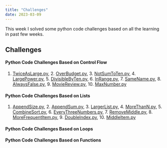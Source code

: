 ```yaml
---
title: "Challenges"
date: 2023-03-09
---
```

This week I solved some python code challenges based on all the learning in past few weeks.
## Challenges
#### Python Code Challenges Based on Control Flow

1. [TwiceAsLarge.py](https://github.com/Sharath8599/Learning-python/blob/main/code/TwiceAsLarge.py), 2. [OverBudget.py](https://github.com/Sharath8599/Learning-python/blob/main/code/OverBudget.py), 3. [NotSumToTen.py](https://github.com/Sharath8599/Learning-python/blob/main/code/NotSumToTen.py), 4. [LargePower.py](https://github.com/Sharath8599/Learning-python/blob/main/code/LargePower.py), 5. [DivisibleByTen.py](https://github.com/Sharath8599/Learning-python/blob/main/code/DivisibleByTen.py), 6. [InRange.py](https://github.com/Sharath8599/Learning-python/blob/main/code/InRange.py), 7. [SameName.py](https://github.com/Sharath8599/Learning-python/blob/main/code/SameName.py), 8. [AlwaysFalse.py](https://github.com/Sharath8599/Learning-python/blob/main/code/AlwaysFalse.py), 9. [MovieReview.py](https://github.com/Sharath8599/Learning-python/blob/main/code/MovieReview.py), 10. [MaxNumber.py](https://github.com/Sharath8599/Learning-python/blob/main/code/MaxNumber.py)

#### Python Code Challenges Based on Lists

1. [AppendSize.py](https://github.com/Sharath8599/Learning-python/blob/main/code/AppendSize.py), 2. [AppendSum.py](https://github.com/Sharath8599/Learning-python/blob/main/code/AppendSum.py), 3. [LargerList.py](https://github.com/Sharath8599/Learning-python/blob/main/code/LargerList.py), 4. [MoreThanN.py](https://github.com/Sharath8599/Learning-python/blob/main/code/MoreThanN.py), 5. [CombineSort.py](https://github.com/Sharath8599/Learning-python/blob/main/code/CombineSort.py), 6. [EveryThreeNumbers.py](https://github.com/Sharath8599/Learning-python/blob/main/code/EveryThreeNumbers.py),  7. [RemoveMiddle.py](https://github.com/Sharath8599/Learning-python/blob/main/code/RemoveMiddle.py), 8. [MoreFrequentItem.py](https://github.com/Sharath8599/Learning-python/blob/main/code/MoreFrequentItem.py), 9. [DoubleIndex.py](https://github.com/Sharath8599/Learning-python/blob/main/code/DoubleIndex.py), 10. [MiddleItem.py](https://github.com/Sharath8599/Learning-python/blob/main/code/MiddleItem.py)

#### Python Code Challenges Based on Loops


#### Python Code Challenges Based on Functions
